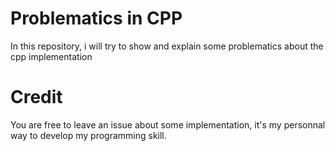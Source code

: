 # Problematics in CPP 
In this repository, i will try to show and explain some problematics about the cpp implementation

# Credit
You are free to leave an issue about some implementation, it's my personnal way to develop my programming skill.

